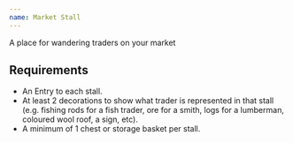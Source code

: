 ```yaml
---
name: Market Stall
---
```


A place for wandering traders on your market

## Requirements
- An Entry to each stall.
- At least 2 decorations to show what trader is represented in that stall (e.g. fishing rods for a fish trader, ore for a smith, logs for a lumberman, coloured wool roof, a sign, etc).
- A minimum of 1 chest or storage basket per stall.

